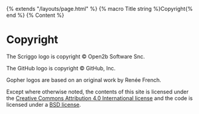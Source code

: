 {% extends "/layouts/page.html" %}
{% macro Title string %}Copyright{% end %}
{% Content %}

# Copyright

The Scriggo logo is copyright © Open2b Software Snc.

The GitHub logo is copyright © GitHub, Inc.

Gopher logos are based on an original work by Renée French.

Except where otherwise noted, the contents of this site is licensed under the
[Creative Commons Attribution 4.0 International license](https://creativecommons.org/licenses/by/4.0/) and the code
is licensed under a [BSD license](https://raw.githubusercontent.com/open2b/scriggo-site/main/LICENSE).
